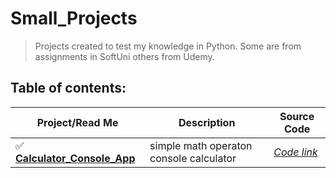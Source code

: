 # **Small_Projects**
> Projects created to test my knowledge in Python.
> Some are from assignments in SoftUni others from Udemy.
## Table of contents:
| Project/Read Me | Description | Source Code|
| --- | --- | --- |
| :white_check_mark: [**Calculator_Console_App**](https://github.com/DelyanNikolov/Small_Projects/blob/main/Calculator_Console_App/ReadMe.md) | simple math operaton console calculator |[*Code link*](https://github.com/DelyanNikolov/Small_Projects/blob/main/Calculator_Console_App/calculator.py)| |
